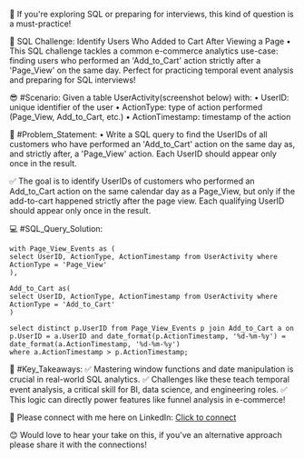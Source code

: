 📌 If you're exploring SQL or preparing for interviews, this kind of question is a must-practice! 

🛒 SQL Challenge: Identify Users Who Added to Cart After Viewing a Page 
• This SQL challenge tackles a common e-commerce analytics use-case: finding users who performed an 'Add_to_Cart' action strictly after a 'Page_View' on the same day. Perfect for practicing temporal event analysis and preparing for SQL interviews! 


😎 #Scenario: 
Given a table UserActivity(screenshot below) with: 
• UserID: unique identifier of the user
• ActionType: type of action performed (Page_View, Add_to_Cart, etc.)
• ActionTimestamp: timestamp of the action 


📖 #Problem_Statement:
• Write a SQL query to find the UserIDs of all customers who have performed an 'Add_to_Cart' action on the same day as, and strictly after, a 'Page_View' action. Each UserID should appear only once in the result. 


✅ The goal is to identify UserIDs of customers who performed an Add_to_Cart action on the same calendar day as a Page_View, but only if the add-to-cart happened strictly after the page view. Each qualifying UserID should appear only once in the result. 


💻 #SQL_Query_Solution:

```
with Page_View_Events as (
select UserID, ActionType, ActionTimestamp from UserActivity where ActionType = 'Page_View' 
),  

Add_to_Cart as(
select UserID, ActionType, ActionTimestamp from UserActivity where ActionType = 'Add_to_Cart'
)

select distinct p.UserID from Page_View_Events p join Add_to_Cart a on p.UserID = a.UserID and date_format(p.ActionTimestamp, '%d-%m-%y') = date_format(a.ActionTimestamp, '%d-%m-%y')
where a.ActionTimestamp > p.ActionTimestamp; 
```



🧠 #Key_Takeaways: 
✅ Mastering window functions and date manipulation is crucial in real-world SQL analytics. 
✅ Challenges like these teach temporal event analysis, a critical skill for BI, data science, and engineering roles. 
✅ This logic can directly power features like funnel analysis in e-commerce! 

🔗 Please connect with me here on LinkedIn: <a href="https://www.linkedin.com/in/pratik-bawane-5529901b9/" target="_blank">Click to connect<a/> <br> 

😊 Would love to hear your take on this, if you've an alternative approach please share it with the connections! 
